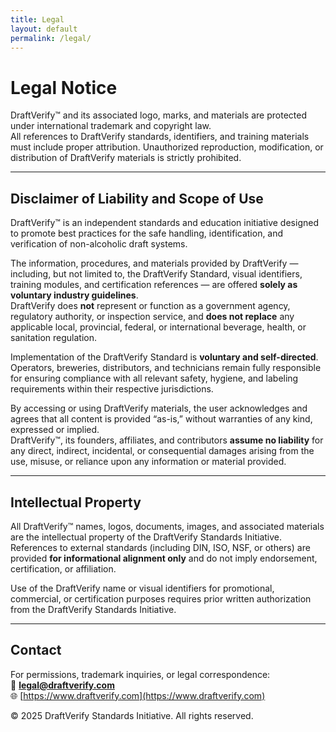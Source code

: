 ```yaml
---
title: Legal
layout: default
permalink: /legal/
---
```


# Legal Notice

DraftVerify™ and its associated logo, marks, and materials are protected under international trademark and copyright law.  
All references to DraftVerify standards, identifiers, and training materials must include proper attribution. Unauthorized reproduction, modification, or distribution of DraftVerify materials is strictly prohibited.

---

## Disclaimer of Liability and Scope of Use

DraftVerify™ is an independent standards and education initiative designed to promote best practices for the safe handling, identification, and verification of non-alcoholic draft systems.

The information, procedures, and materials provided by DraftVerify — including, but not limited to, the DraftVerify Standard, visual identifiers, training modules, and certification references — are offered **solely as voluntary industry guidelines**.  
DraftVerify does **not** represent or function as a government agency, regulatory authority, or inspection service, and **does not replace** any applicable local, provincial, federal, or international beverage, health, or sanitation regulation.

Implementation of the DraftVerify Standard is **voluntary and self-directed**. Operators, breweries, distributors, and technicians remain fully responsible for ensuring compliance with all relevant safety, hygiene, and labeling requirements within their respective jurisdictions.

By accessing or using DraftVerify materials, the user acknowledges and agrees that all content is provided “as-is,” without warranties of any kind, expressed or implied.  
DraftVerify™, its founders, affiliates, and contributors **assume no liability** for any direct, indirect, incidental, or consequential damages arising from the use, misuse, or reliance upon any information or material provided.

---

## Intellectual Property

All DraftVerify™ names, logos, documents, images, and associated materials are the intellectual property of the DraftVerify Standards Initiative.  
References to external standards (including DIN, ISO, NSF, or others) are provided **for informational alignment only** and do not imply endorsement, certification, or affiliation.

Use of the DraftVerify name or visual identifiers for promotional, commercial, or certification purposes requires prior written authorization from the DraftVerify Standards Initiative.

---

## Contact

For permissions, trademark inquiries, or legal correspondence:  
📩 **legal@draftverify.com**  
🌐 [https://www.draftverify.com](https://www.draftverify.com)

© 2025 DraftVerify Standards Initiative. All rights reserved.
